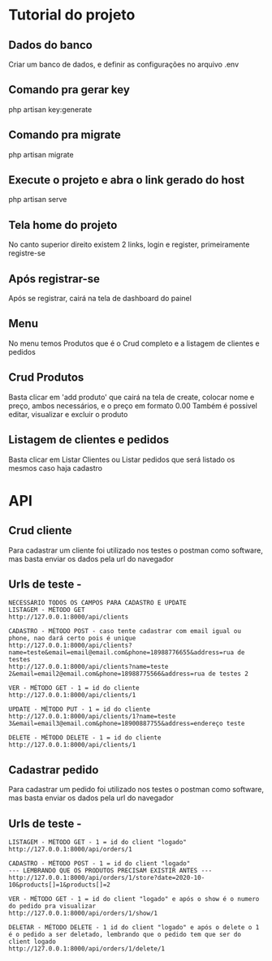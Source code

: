 # Tutorial do projeto

## Dados do banco
Criar um banco de dados, e definir as configurações no arquivo .env

## Comando pra gerar key
php artisan key:generate

## Comando pra migrate
php artisan migrate

## Execute o projeto e abra o link gerado do host
php artisan serve

## Tela home do projeto
No canto superior direito existem 2 links, login e register, primeiramente registre-se

## Após registrar-se
Após se registrar, cairá na tela de dashboard do painel

## Menu
No menu temos Produtos que é o Crud completo e a listagem de clientes e pedidos

## Crud Produtos
Basta clicar em 'add produto' que cairá na tela de create, colocar nome e preço, ambos necessários, e o preço em formato 0.00
Também é possivel editar, visualizar e excluir o produto

## Listagem de clientes e pedidos
Basta clicar em Listar Clientes ou Listar pedidos que será listado os mesmos caso haja cadastro

# API

## Crud cliente
Para cadastrar um cliente foi utilizado nos testes o postman como software, mas basta enviar os dados pela url do navegador

## Urls de teste -
    NECESSÁRIO TODOS OS CAMPOS PARA CADASTRO E UPDATE
    LISTAGEM - MÉTODO GET
    http://127.0.0.1:8000/api/clients

    CADASTRO - MÉTODO POST - caso tente cadastrar com email igual ou phone, nao dará certo pois é unique
    http://127.0.0.1:8000/api/clients?name=teste&email=email@email.com&phone=18988776655&address=rua de testes
    http://127.0.0.1:8000/api/clients?name=teste 2&email=email2@email.com&phone=18988775566&address=rua de testes 2
    
    VER - MÉTODO GET - 1 = id do cliente
    http://127.0.0.1:8000/api/clients/1

    UPDATE - MÉTODO PUT - 1 = id do cliente
    http://127.0.0.1:8000/api/clients/1?name=teste 3&email=email3@email.com&phone=18900887755&address=endereço teste

    DELETE - MÉTODO DELETE - 1 = id do cliente
    http://127.0.0.1:8000/api/clients/1

## Cadastrar pedido
Para cadastrar um pedido foi utilizado nos testes o postman como software, mas basta enviar os dados pela url do navegador

## Urls de teste - 
    LISTAGEM - MÉTODO GET - 1 = id do client "logado"
    http://127.0.0.1:8000/api/orders/1

    CADASTRO - MÉTODO POST - 1 = id do client "logado" 
    --- LEMBRANDO QUE OS PRODUTOS PRECISAM EXISTIR ANTES --- 
    http://127.0.0.1:8000/api/orders/1/store?date=2020-10-10&products[]=1&products[]=2

    VER - MÉTODO GET - 1 = id do client "logado" e após o show é o numero do pedido pra visualizar
    http://127.0.0.1:8000/api/orders/1/show/1 

    DELETAR - MÉTODO DELETE - 1 id do client "logado" e após o delete o 1 é o pedido a ser deletado, lembrando que o pedido tem que ser do client logado
    http://127.0.0.1:8000/api/orders/1/delete/1 
